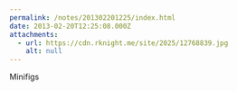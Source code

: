 ```yaml
---
permalink: /notes/201302201225/index.html
date: 2013-02-20T12:25:08.000Z
attachments:
  - url: https://cdn.rknight.me/site/2025/12768839.jpg
    alt: null
---
```


Minifigs

